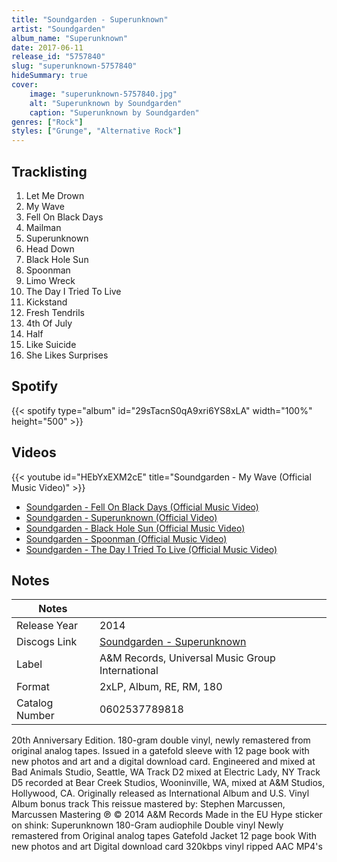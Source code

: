 ```yaml
---
title: "Soundgarden - Superunknown"
artist: "Soundgarden"
album_name: "Superunknown"
date: 2017-06-11
release_id: "5757840"
slug: "superunknown-5757840"
hideSummary: true
cover:
    image: "superunknown-5757840.jpg"
    alt: "Superunknown by Soundgarden"
    caption: "Superunknown by Soundgarden"
genres: ["Rock"]
styles: ["Grunge", "Alternative Rock"]
---
```

## Tracklisting
1. Let Me Drown
2. My Wave
3. Fell On Black Days
4. Mailman
5. Superunknown
6. Head Down
7. Black Hole Sun
8. Spoonman
9. Limo Wreck
10. The Day I Tried To Live
11. Kickstand
12. Fresh Tendrils
13. 4th Of July
14. Half
15. Like Suicide
16. She Likes Surprises
## Spotify
{{< spotify type="album" id="29sTacnS0qA9xri6YS8xLA" width="100%" height="500" >}}

## Videos
{{< youtube id="HEbYxEXM2cE" title="Soundgarden - My Wave (Official Music Video)" >}}
- [Soundgarden - Fell On Black Days (Official Music Video)](https://www.youtube.com/watch?v=ySzrJ4GRF7s)
- [Soundgarden - Superunknown (Official Video)](https://www.youtube.com/watch?v=AwdjreJKggg)
- [Soundgarden - Black Hole Sun (Official Music Video)](https://www.youtube.com/watch?v=3mbBbFH9fAg)
- [Soundgarden - Spoonman (Official Music Video)](https://www.youtube.com/watch?v=T0_zzCLLRvE)
- [Soundgarden - The Day I Tried To Live (Official Music Video)](https://www.youtube.com/watch?v=dbckIuT_YDc)

## Notes
| Notes          |             |
| ---------------| ----------- |
| Release Year   | 2014 |
| Discogs Link   | [Soundgarden - Superunknown](https://www.discogs.com/release/5757840-Soundgarden-Superunknown) |
| Label          | A&M Records, Universal Music Group International |
| Format         | 2xLP, Album, RE, RM, 180 |
| Catalog Number | 0602537789818 |

20th Anniversary Edition. 180-gram double vinyl, newly remastered from original analog tapes. Issued in a gatefold sleeve with 12 page book with new photos and art and a digital download card.  Engineered and mixed at Bad Animals Studio, Seattle, WA  Track D2 mixed at Electric Lady, NY Track D5 recorded at Bear Creek Studios, Wooninville, WA, mixed at A&M Studios, Hollywood, CA. Originally released as International Album and U.S. Vinyl Album bonus track  This reissue mastered by: Stephen Marcussen, Marcussen Mastering  ℗  © 2014 A&M Records  Made in the EU  Hype sticker on shink: Superunknown 180-Gram audiophile Double vinyl Newly remastered from Original analog tapes Gatefold Jacket 12 page book With new photos and art Digital download card 320kbps vinyl ripped AAC MP4's 
